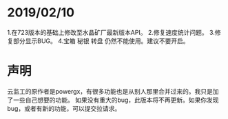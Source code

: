 # 2019/02/10
1.在723版本的基础上修改至水晶矿厂最新版本API。
2.修复速度统计问题。
3.修复部分显示BUG。
4.宝箱 秘银 转盘 仍然不能使用。建议不要开启。

# 声明
云监工的原作者是powergx，有很多功能也是从别人那里合并过来的。我只是加了一些自己想要的功能。
如果没有重大的bug，此版本将不再更新。如果你发现bug，或者有新的功能，可以提交拉请求。

